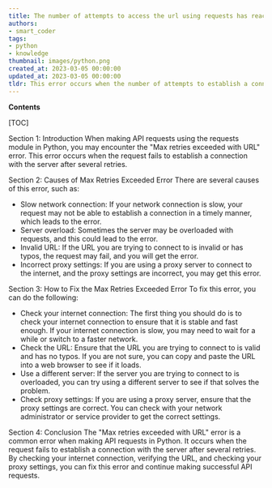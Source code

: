 ```yaml
---
title: The number of attempts to access the url using requests has reached its maximum limit
authors:
- smart_coder
tags:
- python
- knowledge
thumbnail: images/python.png
created_at: 2023-03-05 00:00:00
updated_at: 2023-03-05 00:00:00
tldr: This error occurs when the number of attempts to establish a connection with a website using the Python requests library exceeds the maximum limit.
---
```


**Contents**

[TOC]

Section 1: Introduction
When making API requests using the requests module in Python, you may encounter the "Max retries exceeded with URL" error. This error occurs when the request fails to establish a connection with the server after several retries.

Section 2: Causes of Max Retries Exceeded Error
There are several causes of this error, such as:
- Slow network connection: If your network connection is slow, your request may not be able to establish a connection in a timely manner, which leads to the error.
- Server overload: Sometimes the server may be overloaded with requests, and this could lead to the error.
- Invalid URL: If the URL you are trying to connect to is invalid or has typos, the request may fail, and you will get the error.
- Incorrect proxy settings: If you are using a proxy server to connect to the internet, and the proxy settings are incorrect, you may get this error.

Section 3: How to Fix the Max Retries Exceeded Error
To fix this error, you can do the following:
- Check your internet connection: The first thing you should do is to check your internet connection to ensure that it is stable and fast enough. If your internet connection is slow, you may need to wait for a while or switch to a faster network.
- Check the URL: Ensure that the URL you are trying to connect to is valid and has no typos. If you are not sure, you can copy and paste the URL into a web browser to see if it loads.
- Use a different server: If the server you are trying to connect to is overloaded, you can try using a different server to see if that solves the problem.
- Check proxy settings: If you are using a proxy server, ensure that the proxy settings are correct. You can check with your network administrator or service provider to get the correct settings.

Section 4: Conclusion
The "Max retries exceeded with URL" error is a common error when making API requests in Python. It occurs when the request fails to establish a connection with the server after several retries. By checking your internet connection, verifying the URL, and checking your proxy settings, you can fix this error and continue making successful API requests.
